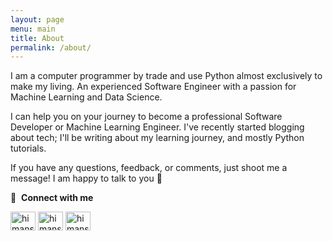 ```yaml
---
layout: page
menu: main
title: About
permalink: /about/
---
```


I am a computer programmer by trade and use Python almost exclusively to make my living. An experienced Software Engineer with a passion for Machine Learning and Data Science.

I can help you on your journey to become a professional Software Developer or Machine Learning Engineer. I've recently started blogging about tech; I'll be writing about my learning journey, and mostly Python tutorials.

If you have any questions, feedback, or comments, just shoot me a message! I am happy to talk to you 🙂 

🔗 &nbsp;**Connect with me**

<p align="left">
<a href="https://twitter.com/hemanshup_" target="blank"><img align="center" src="https://raw.githubusercontent.com/rahuldkjain/github-profile-readme-generator/master/src/images/icons/Social/twitter.svg" alt="himanshup" height="30" width="40" /></a>
<a href="https://linkedin.com/in/047himanshu" target="blank"><img align="center" src="https://raw.githubusercontent.com/rahuldkjain/github-profile-readme-generator/master/src/images/icons/Social/linked-in-alt.svg" alt="himanshup" height="30" width="40" /></a>
<a href="https://github.com/myselfhimanshu" target="blank"><img align="center" src="https://raw.githubusercontent.com/rahuldkjain/github-profile-readme-generator/master/src/images/icons/Social/github.svg" alt="himanshup" height="30" width="40" /></a>

